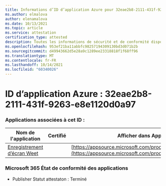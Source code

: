 ```yaml
---
title: Informations d’ID d’application Azure pour 32eae2b8-2111-431f-9263-e8e1120d0a97
ms.author: elmalova
author: elenamalova
ms.date: 10/13/2021
ms.topic: article
ms.service: attestation
certification_type: attested
description: Toutes les informations de sécurité et de conformité disponibles pour 32eae2b8-2111-431f-9263-e8e1120d0a97.
ms.openlocfilehash: 953ef21ba11abbfc98257194309130bd3d071b2b
ms.sourcegitcommit: d49943662d5e28a9c1289ee23318818f1f68ff96
ms.translationtype: MT
ms.contentlocale: fr-FR
ms.lasthandoff: 10/14/2021
ms.locfileid: "60340026"
---
```

# <a name="azure-app-id-32eae2b8-2111-431f-9263-e8e1120d0a97"></a>ID d’application Azure : 32eae2b8-2111-431f-9263-e8e1120d0a97


### <a name="apps-associated-with-this-id"></a>Applications associées à cet ID :
| **Nom de l'application** | **Certifié** | **Afficher dans AppSource** |
|--------------|---------------|-----------------------|
| [Enregistrement d’écran Weet](https://docs.microsoft.com/microsoft-365-app-certification/forward/WA200003284) |  | [https://appsource.microsoft.com/product/office/WA200003284](https://appsource.microsoft.com/product/office/WA200003284) |

### <a name="microsoft-365-app-compliance-status"></a>Microsoft 365 État de conformité des applications
- Publisher Statut attestaton : Terminé
